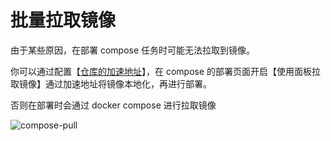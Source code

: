 # 批量拉取镜像

由于某些原因，在部署 compose 任务时可能无法拉取到镜像。

你可以通过配置【[仓库的加速地址](zh-cn/manual/image/registry?id=仓库加速)】，在 compose 的部署页面开启【使用面板拉取镜像】通过加速地址将镜像本地化，再进行部署。

否则在部署时会通过 docker compose 进行拉取镜像

![compose-pull](https://cdn.w7.cc/dpanel/compose-env-2.png?a=1)